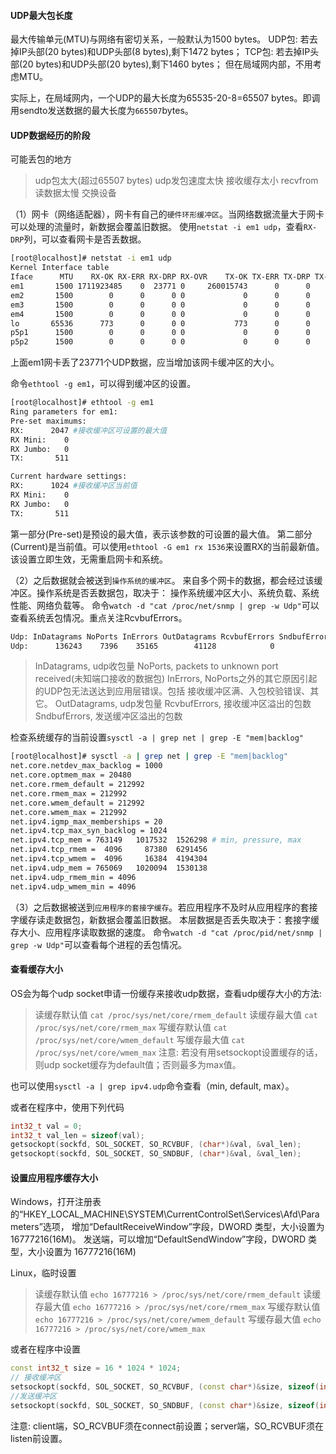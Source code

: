 #### UDP最大包长度
最大传输单元(MTU)与网络有密切关系，一般默认为1500 bytes。
UDP包: 若去掉IP头部(20 bytes)和UDP头部(8 bytes),剩下1472 bytes；
TCP包: 若去掉IP头部(20 bytes)和UDP头部(20 bytes),剩下1460 bytes；
但在局域网内部，不用考虑MTU。

实际上，在局域网内，一个UDP的最大长度为65535-20-8=65507 bytes。即调用sendto发送数据的最大长度为`665507`bytes。


#### UDP数据经历的阶段
可能丢包的地方
> udp包太大(超过65507 bytes)
> udp发包速度太快
> 接收缓存太小
> recvfrom读数据太慢
> 交换设备

（1）网卡（网络适配器），网卡有自己的`硬件环形缓冲区`。当网络数据流量大于网卡可以处理的流量时，新数据会覆盖旧数据。
使用`netstat -i em1 udp`，查看`RX-DRP`列，可以查看网卡是否丢数据。
```sh
[root@localhost]# netstat -i em1 udp
Kernel Interface table
Iface      MTU    RX-OK RX-ERR RX-DRP RX-OVR    TX-OK TX-ERR TX-DRP TX-OVR Flg
em1       1500 1711923485    0  23771 0     260015743      0      0      0 BMRU
em2       1500        0      0      0 0             0      0      0      0 BMU
em3       1500        0      0      0 0             0      0      0      0 BMU
em4       1500        0      0      0 0             0      0      0      0 BMU
lo       65536      773      0      0 0           773      0      0      0 LRU
p5p1      1500        0      0      0 0             0      0      0      0 BMU
p5p2      1500        0      0      0 0             0      0      0      0 BMU
```
上面em1网卡丢了23771个UDP数据，应当增加该网卡缓冲区的大小。

命令`ethtool -g em1`，可以得到缓冲区的设置。
```sh
[root@localhost]# ethtool -g em1
Ring parameters for em1:
Pre-set maximums:
RX:      2047 #接收缓冲区可设置的最大值
RX Mini:    0
RX Jumbo:   0
TX:       511

Current hardware settings:
RX:      1024 #接收缓冲区当前值
RX Mini:    0
RX Jumbo:   0
TX:       511
```
第一部分(Pre-set)是预设的最大值，表示该参数的可设置的最大值。
第二部分(Current)是当前值。可以使用`ethtool -G em1 rx 1536`来设置RX的当前最新值。该设置立即生效，无需重启网卡和系统。


（2）之后数据就会被送到`操作系统的缓冲区`。 来自多个网卡的数据，都会经过该缓冲区。操作系统是否丢数据包，取决于：
操作系统缓冲区大小、系统负载、系统性能、网络负载等。
命令`watch -d "cat /proc/net/snmp | grep -w Udp"`可以查看系统丢包情况。重点关注RcvbufErrors。
```sh
Udp: InDatagrams NoPorts InErrors OutDatagrams RcvbufErrors SndbufErrors InCsumErrors
Udp:      136243    7396    35165        41128            0            2            0
```
> InDatagrams, udp收包量
> NoPorts, packets to unknown port received(未知端口接收的数据包)
> InErrors, NoPorts之外的其它原因引起的UDP包无法送达到应用层错误。包括 接收缓冲区满、入包校验错误、其它。
> OutDatagrams, udp发包量
> RcvbufErrors, 接收缓冲区溢出的包数
> SndbufErrors, 发送缓冲区溢出的包数

检查系统缓存的当前设置`sysctl -a | grep net | grep -E "mem|backlog"`
```sh
[root@localhost]# sysctl -a | grep net | grep -E "mem|backlog"
net.core.netdev_max_backlog = 1000
net.core.optmem_max = 20480
net.core.rmem_default = 212992
net.core.rmem_max = 212992
net.core.wmem_default = 212992
net.core.wmem_max = 212992
net.ipv4.igmp_max_memberships = 20
net.ipv4.tcp_max_syn_backlog = 1024
net.ipv4.tcp_mem = 763149   1017532  1526298 # min, pressure, max
net.ipv4.tcp_rmem =  4096     87380  6291456
net.ipv4.tcp_wmem =  4096     16384  4194304
net.ipv4.udp_mem = 765069   1020094  1530138
net.ipv4.udp_rmem_min = 4096
net.ipv4.udp_wmem_min = 4096

```

（3）之后数据被送到`应用程序的套接字缓存`。若应用程序不及时从应用程序的套接字缓存读走数据包，新数据会覆盖旧数据。
本层数据是否丢失取决于：套接字缓存大小、应用程序读取数据的速度。
命令`watch -d "cat /proc/pid/net/snmp | grep -w Udp"`可以查看每个进程的丢包情况。


#### 查看缓存大小
OS会为每个udp socket申请一份缓存来接收udp数据，查看udp缓存大小的方法:
> 读缓存默认值 `cat /proc/sys/net/core/rmem_default`
> 读缓存最大值 `cat /proc/sys/net/core/rmem_max`
> 写缓存默认值 `cat /proc/sys/net/core/wmem_default`
> 写缓存最大值 `cat /proc/sys/net/core/wmem_max`
注意: 若没有用setsockopt设置缓存的话，则udp socket缓存为default值；否则最多为max值。

也可以使用`sysctl -a | grep ipv4.udp`命令查看（min, default, max）。

或者在程序中，使用下列代码
```cpp
int32_t val = 0;
int32_t val_len = sizeof(val);
getsockopt(sockfd, SOL_SOCKET, SO_RCVBUF, (char*)&val, &val_len);
getsockopt(sockfd, SOL_SOCKET, SO_SNDBUF, (char*)&val, &val_len);
```

#### 设置应用程序缓存大小
Windows，打开注册表的“HKEY_LOCAL_MACHINE\SYSTEM\CurrentControlSet\Services\Afd\Parameters”选项，
增加“DefaultReceiveWindow”字段，DWORD 类型，大小设置为 16777216(16M)。 
发送端，可以增加“DefaultSendWindow”字段，DWORD 类型，大小设置为 16777216(16M)

Linux，临时设置
> 读缓存默认值 `echo 16777216 > /proc/sys/net/core/rmem_default`
> 读缓存最大值 `echo 16777216 > /proc/sys/net/core/rmem_max`
> 写缓存默认值 `echo 16777216 > /proc/sys/net/core/wmem_default`
> 写缓存最大值 `echo 16777216 > /proc/sys/net/core/wmem_max`

或者在程序中设置
```cpp
const int32_t size = 16 * 1024 * 1024;
// 接收缓冲区
setsockopt(sockfd, SOL_SOCKET, SO_RCVBUF, (const char*)&size, sizeof(int));
//发送缓冲区
setsockopt(sockfd, SOL_SOCKET, SO_SNDBUF, (const char*)&size, sizeof(int));
```
注意: client端，SO_RCVBUF须在connect前设置；server端，SO_RCVBUF须在listen前设置。
